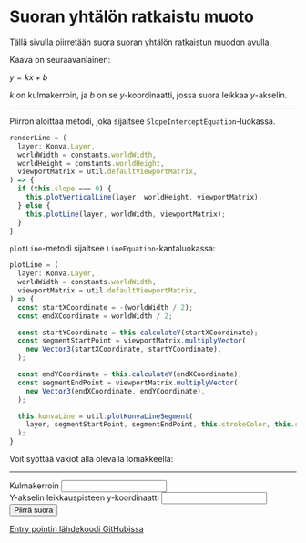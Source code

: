 # Suoran yhtälön ratkaistu muoto

Tällä sivulla piirretään suora suoran yhtälön ratkaistun
muodon avulla.

Kaava on seuraavanlainen:

$y = kx + b$

$k$ on kulmakerroin, ja $b$ on se $y$-koordinaatti, jossa suora
leikkaa $y$-akselin.

<hr />

Piirron aloittaa metodi, joka sijaitsee `SlopeInterceptEquation`-luokassa.

```typescript
renderLine = (
  layer: Konva.Layer,
  worldWidth = constants.worldWidth,
  worldHeight = constants.worldHeight,
  viewportMatrix = util.defaultViewportMatrix,
) => {
  if (this.slope === 0) {
    this.plotVerticalLine(layer, worldHeight, viewportMatrix);
  } else {
    this.plotLine(layer, worldWidth, viewportMatrix);
  }
}
```

`plotLine`-metodi sijaitsee `LineEquation`-kantaluokassa:

```typescript
plotLine = (
  layer: Konva.Layer,
  worldWidth = constants.worldWidth,
  viewportMatrix = util.defaultViewportMatrix,
) => {
  const startXCoordinate = -(worldWidth / 2);
  const endXCoordinate = worldWidth / 2;

  const startYCoordinate = this.calculateY(startXCoordinate);
  const segmentStartPoint = viewportMatrix.multiplyVector(
    new Vector3(startXCoordinate, startYCoordinate),
  );

  const endYCoordinate = this.calculateY(endXCoordinate);
  const segmentEndPoint = viewportMatrix.multiplyVector(
    new Vector3(endXCoordinate, endYCoordinate),
  );

  this.konvaLine = util.plotKonvaLineSegment(
    layer, segmentStartPoint, segmentEndPoint, this.strokeColor, this.strokeWidth,
  );
}
```

Voit syöttää vakiot alla olevalla lomakkeella:

<hr />

<div class="form-group">
  <label for="k">Kulmakerroin</label>
  <input type="number" step="0.1" id="k" class="form-control" />
</div>

<div class="form-group">
  <label for="b">Y-akselin leikkauspisteen y-koordinaatti</label>
  <input type="number" step="0.1" id="b" class="form-control" />
</div>

<div>
  <button id="drawButton" type="button" class="btn btn-dark">Piirrä suora</button>
</div>

[Entry pointin lähdekoodi GitHubissa](https://github.com/mkkekkonen/TS-Math/blob/master/math/src/entryPoints/1_2_5_slopeintercept.ts)
